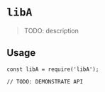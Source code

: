 # `libA`

> TODO: description

## Usage

```
const libA = require('libA');

// TODO: DEMONSTRATE API
```
